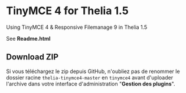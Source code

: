 TinyMCE 4 for Thelia 1.5
========================

Using TinyMCE 4 &amp; Responsive Filemanage 9 in Thelia 1.5

See **Readme.html**

Download ZIP
------------
Si vous téléchargez le zip depuis GitHub, n'oubliez pas de renommer le dossier racine `thelia-tinymce4-master` en `tinymce4` avant d'uploader l'archive dans votre interface d'administration "**Gestion des plugins**".

